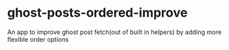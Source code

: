 # ghost-posts-ordered-improve
An app to improve ghost post fetch(out of built in helpers) by adding more flexible order options

